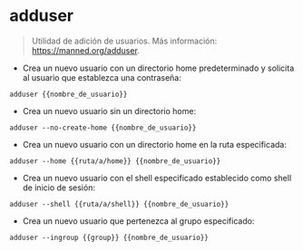 # adduser

> Utilidad de adición de usuarios.
> Más información: <https://manned.org/adduser>.

- Crea un nuevo usuario con un directorio home predeterminado y solicita al usuario que establezca una contraseña:

`adduser {{nombre_de_usuario}}`

- Crea un nuevo usuario sin un directorio home:

`adduser --no-create-home {{nombre_de_usuario}}`

- Crea un nuevo usuario con un directorio home en la ruta especificada:

`adduser --home {{ruta/a/home}} {{nombre_de_usuario}}`

- Crea un nuevo usuario con el shell especificado establecido como shell de inicio de sesión:

`adduser --shell {{ruta/a/shell}} {{nombre_de_usuario}}`

- Crea un nuevo usuario que pertenezca al grupo especificado:

`adduser --ingroup {{group}} {{nombre_de_usuario}}`
